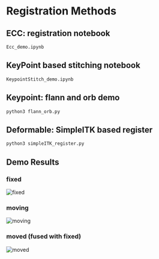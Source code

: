 # Registration Methods

## ECC: registration notebook
```Ecc_demo.ipynb```

## KeyPoint based stitching notebook
```KeypointStitch_demo.ipynb```

## Keypoint: flann and orb demo
```python3 flann_orb.py```

## Deformable: SimpleITK based register 
```python3 simpleITK_register.py```

## Demo Results

### fixed
![fixed](images/im1.jpg)
### moving
![moving](images/im2.jpg)
### moved (fused with fixed)
![moved](output/fused.jpg)


